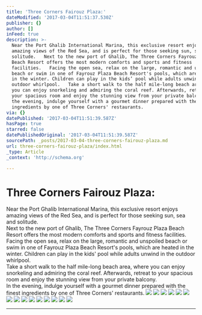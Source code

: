 ```yaml
---
title: 'Three Corners Fairouz Plaza:'
dateModified: '2017-03-04T11:51:37.530Z'
publisher: {}
author: []
inFeed: true
description: >-
  Near the Port Ghalib International Marina, this exclusive resort enjoys
  amazing views of the Red Sea, and is perfect for those seeking sun, sea and
  solitude.   Next to the new port of Ghalib, The Three Corners Fayrouz Plaza
  Beach Resort offers the most modern comforts and sports and fitness
  facilities.   Facing the open sea, relax on the large, romantic and unspoiled
  beach or swim in one of Fayrouz Plaza Beach Resort's pools, which are heated
  in the winter. Children can play in the kids’ pool while adults unwind in the
  outdoor whirlpool.   Take a short walk to the half mile-long beach area, where
  you can enjoy snorkeling and admiring the coral reef. Afterwards, retreat to
  your spacious room and enjoy the stunning view from your private balcony.   In
  the evening, indulge yourself with a gourmet dinner prepared with the finest
  ingredients by one of Three Corners' restaurants.
via: {}
datePublished: '2017-03-04T11:51:39.587Z'
hasPage: true
starred: false
datePublishedOriginal: '2017-03-04T11:51:39.587Z'
sourcePath: _posts/2017-03-04-three-corners-fairouz-plaza.md
url: three-corners-fairouz-plaza/index.html
_type: Article
_context: 'http://schema.org'

---
```

# Three Corners Fairouz Plaza:

Near the Port Ghalib International Marina, this exclusive resort enjoys amazing views of the Red Sea, and is perfect for those seeking sun, sea and solitude.   
Next to the new port of Ghalib, The Three Corners Fayrouz Plaza Beach Resort offers the most modern comforts and sports and fitness facilities.   
Facing the open sea, relax on the large, romantic and unspoiled beach or swim in one of Fayrouz Plaza Beach Resort's pools, which are heated in the winter. Children can play in the kids' pool while adults unwind in the outdoor whirlpool.   
Take a short walk to the half mile-long beach area, where you can enjoy snorkeling and admiring the coral reef. Afterwards, retreat to your spacious room and enjoy the stunning view from your private balcony.   
In the evening, indulge yourself with a gourmet dinner prepared with the finest ingredients by one of Three Corners' restaurants.
![](https://the-grid-user-content.s3-us-west-2.amazonaws.com/a5aa2602-6755-4318-8a28-06d9721e3325.jpg)
![](https://the-grid-user-content.s3-us-west-2.amazonaws.com/7acd87be-2d72-4b80-b721-0d4acb5f7e28.jpg)
![](https://the-grid-user-content.s3-us-west-2.amazonaws.com/4b2d0823-9074-410d-953f-7135a94028b4.jpg)
![](https://the-grid-user-content.s3-us-west-2.amazonaws.com/085698d0-2f57-4eea-9d0f-a7f62fb77d1f.jpg)
![](https://the-grid-user-content.s3-us-west-2.amazonaws.com/b371c935-f0e5-486e-873a-4162a784d940.jpg)
![](https://the-grid-user-content.s3-us-west-2.amazonaws.com/c998b15b-58c5-4f43-a294-61c51c05ec1b.jpg)
![](https://the-grid-user-content.s3-us-west-2.amazonaws.com/2b2ef4d6-3f99-432e-a41f-8e91d2206ad8.jpg)
![](https://the-grid-user-content.s3-us-west-2.amazonaws.com/9fb34057-84bb-49f3-a7ce-137953840ff9.jpg)
![](https://the-grid-user-content.s3-us-west-2.amazonaws.com/7d068e28-f9bf-48ef-9eed-5c722b58e0a5.jpg)
![](https://the-grid-user-content.s3-us-west-2.amazonaws.com/47c26432-2325-4940-9db4-8eb6f5a48601.jpg)
![](https://the-grid-user-content.s3-us-west-2.amazonaws.com/c40beecd-6f69-4ea2-a1d9-a52cbbc61bb6.jpg)
![](https://the-grid-user-content.s3-us-west-2.amazonaws.com/cfd91ff2-0808-49ec-979b-0b9b16f67470.jpg)
![](https://the-grid-user-content.s3-us-west-2.amazonaws.com/e7415048-6372-4151-8817-bc7acbb8ea35.jpg)
![](https://the-grid-user-content.s3-us-west-2.amazonaws.com/2fc838b8-9587-4ca0-b6e5-418b2a2c8ac6.jpg)
![](https://the-grid-user-content.s3-us-west-2.amazonaws.com/863bb75d-c9d5-4bad-b76d-3ae9e3739f98.jpg)

---